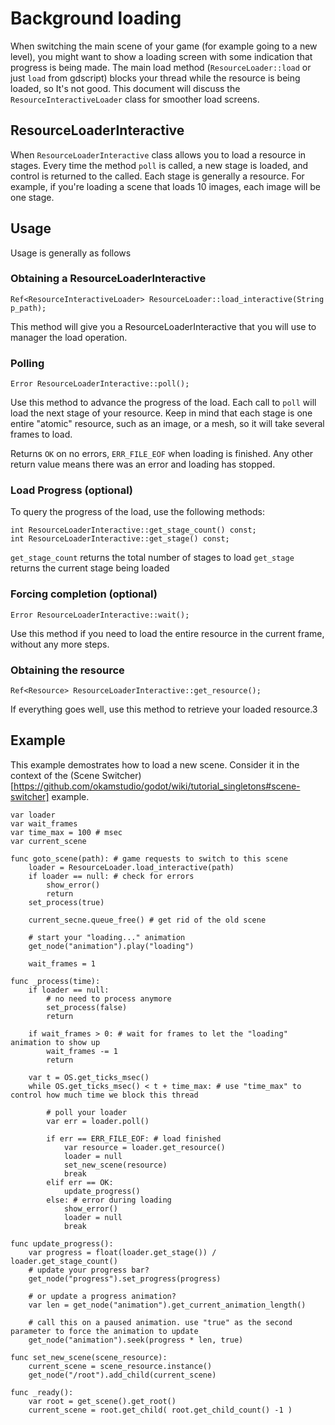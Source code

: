 # Background loading

When switching the main scene of your game (for example going to a new level), you might want to show a loading screen with some indication that progress is being made. The main load method (```ResourceLoader::load``` or just ```load``` from gdscript) blocks your thread while the resource is being loaded, so It's not good. This document will discuss the ```ResourceInteractiveLoader``` class for smoother load screens.

## ResourceLoaderInteractive

When ```ResourceLoaderInteractive``` class allows you to load a resource in stages. Every time the method ```poll``` is called, a new stage is loaded, and control is returned to the called. Each stage is generally a resource. For example, if you're loading a scene that loads 10 images, each image will be one stage.

## Usage

Usage is generally as follows

### Obtaining a ResourceLoaderInteractive

```
Ref<ResourceInteractiveLoader> ResourceLoader::load_interactive(String p_path);
```

This method will give you a ResourceLoaderInteractive that you will use to manager the load operation.

### Polling

```
Error ResourceLoaderInteractive::poll();
```

Use this method to advance the progress of the load. Each call to ```poll``` will load the next stage of your resource. Keep in mind that each stage is one entire "atomic" resource, such as an image, or a mesh, so it will take several frames to load.

Returns ```OK``` on no errors, ```ERR_FILE_EOF``` when loading is finished. Any other return value means there was an error and loading has stopped.

### Load Progress (optional)

To query the progress of the load, use the following methods:

```
int ResourceLoaderInteractive::get_stage_count() const;
int ResourceLoaderInteractive::get_stage() const;
```

```get_stage_count``` returns the total number of stages to load
```get_stage``` returns the current stage being loaded

### Forcing completion (optional)
```
Error ResourceLoaderInteractive::wait();
```
Use this method if you need to load the entire resource in the current frame, without any more steps.

### Obtaining the resource

```
Ref<Resource> ResourceLoaderInteractive::get_resource();
```

If everything goes well, use this method to retrieve your loaded resource.3

## Example

This example demostrates how to load a new scene. Consider it in the context of the (Scene Switcher)[https://github.com/okamstudio/godot/wiki/tutorial_singletons#scene-switcher] example.

```
var loader
var wait_frames
var time_max = 100 # msec
var current_scene

func goto_scene(path): # game requests to switch to this scene
    loader = ResourceLoader.load_interactive(path)
    if loader == null: # check for errors
        show_error()
        return
    set_process(true)

    current_secne.queue_free() # get rid of the old scene

    # start your "loading..." animation
    get_node("animation").play("loading")

    wait_frames = 1 

func _process(time):
    if loader == null:
        # no need to process anymore
        set_process(false)
        return

    if wait_frames > 0: # wait for frames to let the "loading" animation to show up
        wait_frames -= 1
        return

    var t = OS.get_ticks_msec()
    while OS.get_ticks_msec() < t + time_max: # use "time_max" to control how much time we block this thread

        # poll your loader
        var err = loader.poll()

        if err == ERR_FILE_EOF: # load finished
            var resource = loader.get_resource()
            loader = null
            set_new_scene(resource)
            break
        elif err == OK:
            update_progress()
        else: # error during loading
            show_error()
            loader = null
            break
    
func update_progress():
    var progress = float(loader.get_stage()) / loader.get_stage_count()
    # update your progress bar?
    get_node("progress").set_progress(progress)

    # or update a progress animation?
    var len = get_node("animation").get_current_animation_length()

    # call this on a paused animation. use "true" as the second parameter to force the animation to update
    get_node("animation").seek(progress * len, true)

func set_new_scene(scene_resource):
    current_scene = scene_resource.instance()
    get_node("/root").add_child(current_scene)

func _ready():
    var root = get_scene().get_root()
    current_scene = root.get_child( root.get_child_count() -1 )
```
